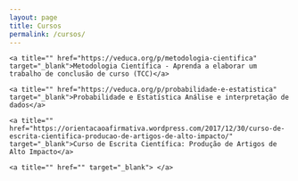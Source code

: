 ```yaml
---
layout: page
title: Cursos
permalink: /cursos/
---
```


<!--amp-img width="600" height="300" layout="responsive" src="assets/images/about.jpg"></amp-img-->

<p>
    
    <a title="" href="https://veduca.org/p/metodologia-cientifica" target="_blank">Metodologia Científica - Aprenda a elaborar um trabalho de conclusão de curso (TCC)</a>
    
    <a title="" href="https://veduca.org/p/probabilidade-e-estatistica" target="_blank">Probabilidade e Estatística Análise e interpretação de dados</a>
    
    <a title="" href="https://orientacaoafirmativa.wordpress.com/2017/12/30/curso-de-escrita-cientifica-producao-de-artigos-de-alto-impacto/" target="_blank">Curso de Escrita Científica: Produção de Artigos de Alto Impacto</a>
    
    <a title="" href="" target="_blank"> </a>
    
</p>



<p>
</p>
